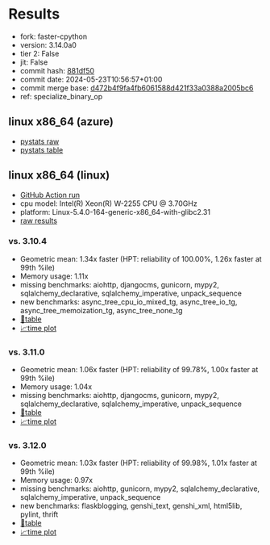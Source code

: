 # Results

- fork: faster-cpython
- version: 3.14.0a0
- tier 2: False
- jit: False
- commit hash: [881df50](https://github.com/faster%2dcpython/cpython/commit/881df50)
- commit date: 2024-05-23T10:56:57+01:00
- commit merge base: [d472b4f9fa4fb6061588d421f33a0388a2005bc6](https://github.com/faster%2dcpython/cpython/commit/d472b4f9fa4fb6061588d421f33a0388a2005bc6)
- ref: specialize_binary_op

## linux x86_64 (azure)

- [pystats raw](bm-20240523-azure-x86_64-faster%252dcpython-specialize_binary_op-3.14.0a0-881df50-pystats.json)
- [pystats table](bm-20240523-azure-x86_64-faster%252dcpython-specialize_binary_op-3.14.0a0-881df50-pystats.md)

## linux x86_64 (linux)

- [GitHub Action run](https://github.com/faster-cpython/benchmarking/actions/runs/9268982480)
- cpu model: Intel(R) Xeon(R) W-2255 CPU @ 3.70GHz
- platform: Linux-5.4.0-164-generic-x86_64-with-glibc2.31
- [raw results](bm-20240523-linux-x86_64-faster%252dcpython-specialize_binary_op-3.14.0a0-881df50.json)

### vs. 3.10.4

- Geometric mean: 1.34x faster (HPT: reliability of 100.00%, 1.26x faster at 99th %ile)
- Memory usage: 1.11x
- missing benchmarks: aiohttp, djangocms, gunicorn, mypy2, sqlalchemy_declarative, sqlalchemy_imperative, unpack_sequence
- new benchmarks: async_tree_cpu_io_mixed_tg, async_tree_io_tg, async_tree_memoization_tg, async_tree_none_tg
- [📄table](bm-20240523-linux-x86_64-faster%252dcpython-specialize_binary_op-3.14.0a0-881df50-vs-3.10.4.md)
- [📈time plot](bm-20240523-linux-x86_64-faster%252dcpython-specialize_binary_op-3.14.0a0-881df50-vs-3.10.4.png)

### vs. 3.11.0

- Geometric mean: 1.06x faster (HPT: reliability of 99.78%, 1.00x faster at 99th %ile)
- Memory usage: 1.04x
- missing benchmarks: aiohttp, djangocms, gunicorn, mypy2, sqlalchemy_declarative, sqlalchemy_imperative, unpack_sequence
- [📄table](bm-20240523-linux-x86_64-faster%252dcpython-specialize_binary_op-3.14.0a0-881df50-vs-3.11.0.md)
- [📈time plot](bm-20240523-linux-x86_64-faster%252dcpython-specialize_binary_op-3.14.0a0-881df50-vs-3.11.0.png)

### vs. 3.12.0

- Geometric mean: 1.03x faster (HPT: reliability of 99.98%, 1.01x faster at 99th %ile)
- Memory usage: 0.97x
- missing benchmarks: aiohttp, gunicorn, mypy2, sqlalchemy_declarative, sqlalchemy_imperative, unpack_sequence
- new benchmarks: flaskblogging, genshi_text, genshi_xml, html5lib, pylint, thrift
- [📄table](bm-20240523-linux-x86_64-faster%252dcpython-specialize_binary_op-3.14.0a0-881df50-vs-3.12.0.md)
- [📈time plot](bm-20240523-linux-x86_64-faster%252dcpython-specialize_binary_op-3.14.0a0-881df50-vs-3.12.0.png)

